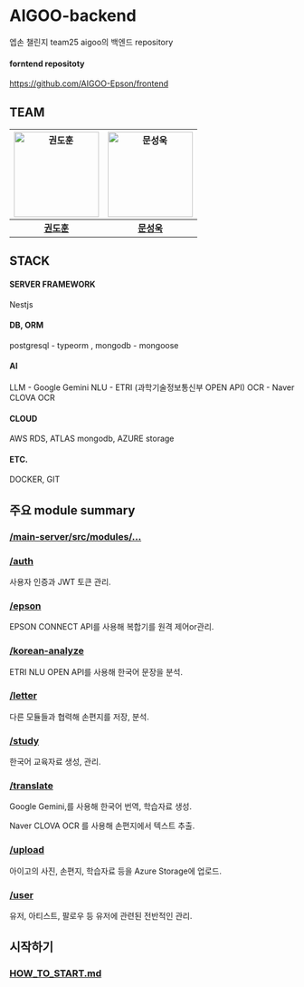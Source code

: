 # AIGOO-backend

엡손 챌린지 team25 aigoo의 백엔드 repository

#### forntend repositoty

https://github.com/AIGOO-Epson/frontend

## TEAM

| <a href="https://github.com/Hoontou"><img src="https://avatars.githubusercontent.com/u/88626281?s=400&u=dd00d0aba0558bef413f4d4581088a5bba7cc2ab&v=4" width=150px alt="권도훈" /> | <a href="https://github.com/antegral"><img src="https://avatars.githubusercontent.com/u/60401462?v=4" width=150px alt="문성욱" /> |
| :-------------------------------------------------------------------------------------------------------------------------------------------------------------------------------: | :-------------------------------------------------------------------------------------------------------------------------------: |
|                                                                     **[권도훈](https://github.com/Hoontou)**                                                                      |                                             **[문성욱](https://github.com/antegral)**                                             |

## STACK

#### SERVER FRAMEWORK

Nestjs

#### DB, ORM

postgresql - typeorm , mongodb - mongoose

#### AI

LLM - Google Gemini
NLU - ETRI (과학기술정보통신부 OPEN API)
OCR - Naver CLOVA OCR

#### CLOUD

AWS RDS, ATLAS mongodb, AZURE storage

#### ETC.

DOCKER, GIT

## 주요 module summary

### [/main-server/src/modules/...](https://github.com/AIGOO-Epson/backend/tree/main/main-server/src/modules)

### [/auth](https://github.com/AIGOO-Epson/backend/tree/main/main-server/src/modules/auth)

사용자 인증과 JWT 토큰 관리.

### [/epson](https://github.com/AIGOO-Epson/backend/tree/main/main-server/src/modules/epson)

EPSON CONNECT API를 사용해 복합기를 원격 제어or관리.

### [/korean-analyze](https://github.com/AIGOO-Epson/backend/tree/main/main-server/src/modules/korean-analyze)

ETRI NLU OPEN API를 사용해 한국어 문장을 분석.

### [/letter](https://github.com/AIGOO-Epson/backend/tree/main/main-server/src/modules/letter)

다른 모듈들과 협력해 손편지를 저장, 분석.

### [/study](https://github.com/AIGOO-Epson/backend/tree/main/main-server/src/modules/study)

한국어 교육자료 생성, 관리.

### [/translate](https://github.com/AIGOO-Epson/backend/tree/main/main-server/src/modules/translate)

Google Gemini,를 사용해 한국어 번역, 학습자료 생성.

Naver CLOVA OCR 를 사용해 손편지에서 텍스트 추출.

### [/upload](https://github.com/AIGOO-Epson/backend/tree/main/main-server/src/modules/upload)

아이고의 사진, 손편지, 학습자료 등을 Azure Storage에 업로드.

### [/user](https://github.com/AIGOO-Epson/backend/tree/main/main-server/src/modules/user)

유저, 아티스트, 팔로우 등 유저에 관련된 전반적인 관리.

## 시작하기

### [HOW_TO_START.md](https://github.com/AIGOO-Epson/backend/blob/main/HOW_TO_START.md)
